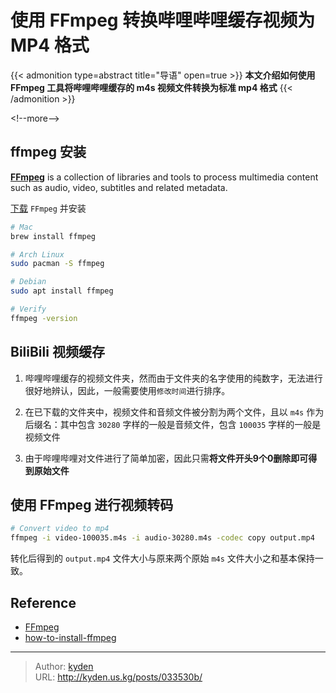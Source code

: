 # 使用 FFmpeg 转换哔哩哔哩缓存视频为 MP4 格式


{{&lt; admonition type=abstract title=&#34;导语&#34; open=true &gt;}}
**本文介绍如何使用 FFmpeg 工具将哔哩哔哩缓存的 m4s 视频文件转换为标准 mp4 格式**
{{&lt; /admonition &gt;}}

&lt;!--more--&gt;

## ffmpeg 安装

[**FFmpeg**](https://github.com/FFmpeg/FFmpeg) is a collection of libraries and tools to process multimedia content such as audio, video, subtitles and related metadata.

[下载](https://ffmpeg.org/download.html) `FFmpeg` 并安装

```bash
# Mac
brew install ffmpeg

# Arch Linux
sudo pacman -S ffmpeg

# Debian
sudo apt install ffmpeg

# Verify
ffmpeg -version
```

## BiliBili 视频缓存

1. 哔哩哔哩缓存的视频文件夹，然而由于文件夹的名字使用的纯数字，无法进行很好地辨认，因此，一般需要使用`修改时间`进行排序。

2. 在已下载的文件夹中，视频文件和音频文件被分割为两个文件，且以 `m4s` 作为后缀名：其中包含 `30280` 字样的一般是音频文件，包含 `100035` 字样的一般是视频文件

3. 由于哔哩哔哩对文件进行了简单加密，因此只需**将文件开头9个0删除即可得到原始文件**

## 使用 FFmpeg 进行视频转码

```bash
# Convert video to mp4
ffmpeg -i video-100035.m4s -i audio-30280.m4s -codec copy output.mp4
```

转化后得到的 `output.mp4` 文件大小与原来两个原始 `m4s` 文件大小之和基本保持一致。

## Reference

- [FFmpeg](https://github.com/FFmpeg/FFmpeg)
- [how-to-install-ffmpeg](https://www.hostinger.com/tutorials/how-to-install-ffmpeg)


---

> Author: [kyden](https://github.com/kydance)  
> URL: http://kyden.us.kg/posts/033530b/  

